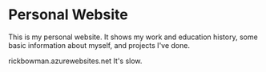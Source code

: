 # Personal Website
This is my personal website. It shows my work and education history, some basic information about myself, and projects I've done.

rickbowman.azurewebsites.net
It's slow.
